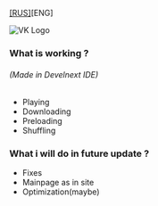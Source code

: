 [[RUS]](https://github.com/gbowsky/VKMusic/blob/master/README.md.ru "[RUS]")[ENG]

![VK Logo](https://i.imgur.com/apwoYSS.png "VK Logo")

### What is working ?
###### (Made in Develnext IDE)
- Playing
- Downloading
- Preloading
- Shuffling

### What i will do in future update ?
- Fixes
- Mainpage as in site
- Optimization(maybe)
